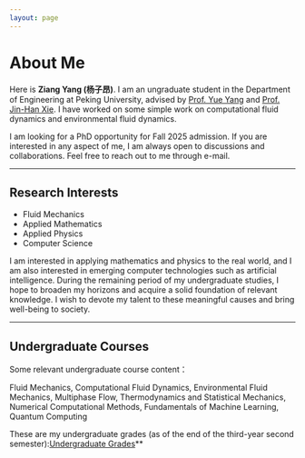 ```yaml
---
layout: page
---
```


# About Me

Here is **Ziang Yang (杨子昂)**. I am an ungraduate student in the Department of Engineering at Peking University, advised by [Prof. Yue Yang](https://en.coe.pku.edu.cn/faculty/facultyaz/891197.htm) and [Prof. Jin-Han Xie](https://en.coe.pku.edu.cn/faculty/facultyaz/918395.htm).  I have worked on some simple work on computational fluid dynamics and environmental fluid dynamics.

I am looking for a PhD opportunity for Fall 2025 admission. If you are interested in any aspect of me, I am always open to discussions and collaborations. Feel free to reach out to me through e-mail.

---

## Research Interests

- Fluid Mechanics
- Applied Mathematics
- Applied Physics
- Computer Science

I am interested in applying mathematics and physics to the real world, and I am also interested in emerging computer technologies such as artificial intelligence. During the remaining period of my undergraduate studies, I hope to broaden my horizons and acquire a solid foundation of relevant knowledge. I wish to devote my talent to these meaningful causes and bring well-being to society.

---

## Undergraduate Courses

Some relevant undergraduate course content：

Fluid Mechanics, Computational Fluid Dynamics, Environmental Fluid Mechanics, Multiphase Flow, Thermodynamics and Statistical Mechanics, Numerical Computational Methods, Fundamentals of Machine Learning, Quantum Computing

These are my undergraduate grades (as of the end of the third-year second semester):[Undergraduate Grades](https://yangziang03.github.io/mypaper/thesis/IP-report.pdf)**
